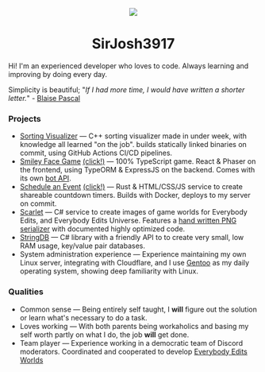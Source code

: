 <p align="center">
	<img src="https://avatars3.githubusercontent.com/u/9854865?s=460&u=51a1dd673f530fce204708e20d6b115bab8db568&v=4"/>
</p>

<h1 align="center">SirJosh3917</h1>

Hi! I'm an experienced developer who loves to code. Always learning and improving by doing every day.

Simplicity is beautiful; "*If I had more time, I would have written a shorter letter.*" - [Blaise Pascal](https://quoteinvestigator.com/2012/04/28/shorter-letter/)

### Projects

- [Sorting Visualizer](https://github.com/SirJosh3917/SortingVisualizer) &mdash; C++ sorting visualizer made in under week, with knowledge all learned "on the job". builds statically linked binaries on commit, using GitHub Actions CI/CD pipelines.
- [Smiley Face Game](https://github.com/SirJosh3917/smiley-face-game) [(click!)](https://smiley-face-game.sirjosh3917.com/) &mdash; 100% TypeScript game. React & Phaser on the frontend, using TypeORM & ExpressJS on the backend. Comes with its own [bot API](https://www.skypack.dev/view/@smiley-face-game/api).
- [Schedule an Event](https://github.com/SirJosh3917/schedule-an-event) [(click!)](https://scheduleanevent.com/) &mdash; Rust & HTML/CSS/JS service to create shareable countdown timers. Builds with Docker, deploys to my server on commit.
- [Scarlet](https://github.com/SirJosh3917/Scarlet) &mdash; C# service to create images of game worlds for Everybody Edits, and Everybody Edits Universe. Features a [hand written PNG serializer](https://github.com/SirJosh3917/Scarlet/blob/master/src/Api/PngSerializer.cs) with documented highly optimized code.
- [StringDB](https://github.com/SirJosh3917/StringDB) &mdash; C# library with a friendly API to to create very small, low RAM usage, key/value pair databases.
- System administration experience &mdash; Experience maintaining my own Linux server, integrating with Cloudflare, and I use [Gentoo](https://www.gentoo.org/) as my daily operating system, showing deep familiarity with Linux.

### Qualities

- Common sense &mdash; Being entirely self taught, I **will** figure out the solution or learn what's necessary to do a task.
- Loves working &mdash; With both parents being workaholics and basing my self worth partly on what I do, the job **will** get done.
- Team player &mdash; Experience working in a democratic team of Discord moderators. Coordinated and cooperated to develop [Everybody Edits Worlds](https://forums.everybodyedits.com/viewtopic.php?id=46874)
